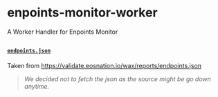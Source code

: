 # enpoints-monitor-worker

A Worker Handler for Enpoints Monitor

##

#### [`endpoints.json`](./endpoints.json)

Taken from https://validate.eosnation.io/wax/reports/endpoints.json

> _We decided not to fetch the json as the source might be go down anytime._
